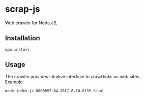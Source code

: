 scrap-js
==========

Web crawler for Node.JS, 

## Installation

```
npm install
```

## Usage

The crawler provides intuitive interface to crawl links on web sites. Example:

```bash
node index.js 0800097-04.2017.8.10.0135 2>nul
```

